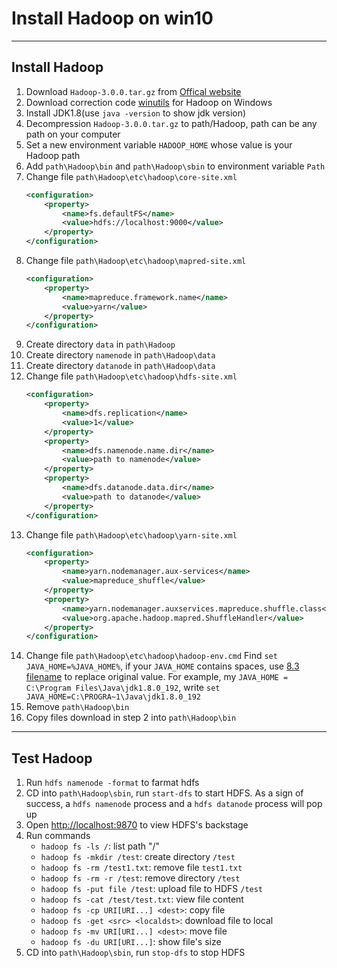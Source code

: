 # Install Hadoop on win10

---

## Install Hadoop
1. Download ```Hadoop-3.0.0.tar.gz``` from [Offical website][1]
2. Download correction code [winutils][2] for Hadoop on Windows
3. Install JDK1.8(use ```java -version``` to show jdk version)
4. Decompression ```Hadoop-3.0.0.tar.gz``` to path/Hadoop, path can be any path on your computer
5. Set a new environment variable ```HADOOP_HOME``` whose value is your Hadoop path
6. Add ```path\Hadoop\bin``` and ```path\Hadoop\sbin``` to environment variable ```Path```
7. Change file ```path\Hadoop\etc\hadoop\core-site.xml```
    ``` xml
    <configuration>
        <property>
            <name>fs.defaultFS</name>
            <value>hdfs://localhost:9000</value>
        </property>
    </configuration>
    ```
8. Change file ```path\Hadoop\etc\hadoop\mapred-site.xml```
    ``` xml
    <configuration>
        <property>
            <name>mapreduce.framework.name</name>
            <value>yarn</value>
        </property>
    </configuration>
    ```
9. Create directory ```data``` in ```path\Hadoop```
10. Create directory ```namenode``` in ```path\Hadoop\data```
11. Create directory ```datanode``` in ```path\Hadoop\data```
12. Change file ```path\Hadoop\etc\hadoop\hdfs-site.xml```
    ``` xml
    <configuration>
        <property>
            <name>dfs.replication</name>
            <value>1</value>
        </property>
        <property>
            <name>dfs.namenode.name.dir</name>
            <value>path to namenode</value>
        </property>
        <property>
            <name>dfs.datanode.data.dir</name>
            <value>path to datanode</value>
        </property>
    </configuration>
    ```
13. Change file ```path\Hadoop\etc\hadoop\yarn-site.xml```
    ``` xml
    <configuration>
        <property>
            <name>yarn.nodemanager.aux-services</name>
            <value>mapreduce_shuffle</value>
        </property>
        <property>
            <name>yarn.nodemanager.auxservices.mapreduce.shuffle.class</name>  
            <value>org.apache.hadoop.mapred.ShuffleHandler</value>
        </property>
    </configuration>
    ```
14. Change file ```path\Hadoop\etc\hadoop\hadoop-env.cmd```
    Find ```set JAVA_HOME=%JAVA_HOME%```, if your ```JAVA_HOME``` contains spaces, use [8.3 filename][3] to replace original value. For example, my ```JAVA_HOME = C:\Program Files\Java\jdk1.8.0_192```, write ```set JAVA_HOME=C:\PROGRA~1\Java\jdk1.8.0_192```
15. Remove ```path\Hadoop\bin```
16. Copy files download in step 2 into ```path\Hadoop\bin```

---

## Test Hadoop
1. Run ```hdfs namenode -format``` to farmat hdfs
2. CD into ```path\Hadoop\sbin```, run ```start-dfs``` to start HDFS. As a sign of success, a ```hdfs namenode``` process and a ```hdfs datanode``` process will pop up
3. Open [http://localhost:9870](http://localhost:9870) to view HDFS's backstage
4. Run commands
   - ```hadoop fs -ls /```: list path "/"
   - ```hadoop fs -mkdir /test```: create directory ```/test```
   - ```hadoop fs -rm /test1.txt```: remove file ```test1.txt```
   - ```hadoop fs -rm -r /test```: remove directory ```/test```
   - ```hadoop fs -put file /test```: upload file to HDFS ```/test```
   - ```hadoop fs -cat /test/test.txt```: view file content
   - ```hadoop fs -cp URI[URI...] <dest>```: copy file
   - ```hadoop fs -get <src> <localdst>```: download file to local
   - ```hadoop fs -mv URI[URI...] <dest>```: move file
   - ```hadoop fs -du URI[URI...]```: show file's size
5. CD into ```path\Hadoop\sbin```, run ```stop-dfs``` to stop HDFS

[1]: http://archive.apache.org/dist/hadoop/core/
[2]: https://github.com/steveloughran/winutils
[3]: https://en.wikipedia.org/wiki/8.3_filename